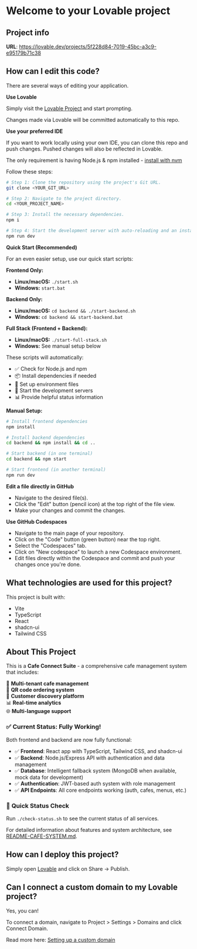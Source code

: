 # Welcome to your Lovable project

## Project info

**URL**: https://lovable.dev/projects/5f228d84-7019-45bc-a3c9-e95179b71c38

## How can I edit this code?

There are several ways of editing your application.

**Use Lovable**

Simply visit the [Lovable Project](https://lovable.dev/projects/5f228d84-7019-45bc-a3c9-e95179b71c38) and start prompting.

Changes made via Lovable will be committed automatically to this repo.

**Use your preferred IDE**

If you want to work locally using your own IDE, you can clone this repo and push changes. Pushed changes will also be reflected in Lovable.

The only requirement is having Node.js & npm installed - [install with nvm](https://github.com/nvm-sh/nvm#installing-and-updating)

Follow these steps:

```sh
# Step 1: Clone the repository using the project's Git URL.
git clone <YOUR_GIT_URL>

# Step 2: Navigate to the project directory.
cd <YOUR_PROJECT_NAME>

# Step 3: Install the necessary dependencies.
npm i

# Step 4: Start the development server with auto-reloading and an instant preview.
npm run dev
```

**Quick Start (Recommended)**

For an even easier setup, use our quick start scripts:

**Frontend Only:**
- **Linux/macOS:** `./start.sh`
- **Windows:** `start.bat`

**Backend Only:**
- **Linux/macOS:** `cd backend && ./start-backend.sh`
- **Windows:** `cd backend && start-backend.bat`

**Full Stack (Frontend + Backend):**
- **Linux/macOS:** `./start-full-stack.sh`
- **Windows:** See manual setup below

These scripts will automatically:
- ✅ Check for Node.js and npm
- 📦 Install dependencies if needed
- 🔧 Set up environment files
- 🚀 Start the development servers
- 📊 Provide helpful status information

**Manual Setup:**
```sh
# Install frontend dependencies
npm install

# Install backend dependencies
cd backend && npm install && cd ..

# Start backend (in one terminal)
cd backend && npm start

# Start frontend (in another terminal)
npm run dev
```

**Edit a file directly in GitHub**

- Navigate to the desired file(s).
- Click the "Edit" button (pencil icon) at the top right of the file view.
- Make your changes and commit the changes.

**Use GitHub Codespaces**

- Navigate to the main page of your repository.
- Click on the "Code" button (green button) near the top right.
- Select the "Codespaces" tab.
- Click on "New codespace" to launch a new Codespace environment.
- Edit files directly within the Codespace and commit and push your changes once you're done.

## What technologies are used for this project?

This project is built with:

- Vite
- TypeScript
- React
- shadcn-ui
- Tailwind CSS

## About This Project

This is a **Cafe Connect Suite** - a comprehensive cafe management system that includes:

🏪 **Multi-tenant cafe management**  
📱 **QR code ordering system**  
👥 **Customer discovery platform**  
📊 **Real-time analytics**  
🌐 **Multi-language support**  

### ✅ **Current Status: Fully Working!**

Both frontend and backend are now fully functional:

- ✅ **Frontend**: React app with TypeScript, Tailwind CSS, and shadcn-ui
- ✅ **Backend**: Node.js/Express API with authentication and data management
- ✅ **Database**: Intelligent fallback system (MongoDB when available, mock data for development)
- ✅ **Authentication**: JWT-based auth system with role management
- ✅ **API Endpoints**: All core endpoints working (auth, cafes, menus, etc.)

### 🚀 **Quick Status Check**

Run `./check-status.sh` to see the current status of all services.

For detailed information about features and system architecture, see [README-CAFE-SYSTEM.md](./README-CAFE-SYSTEM.md).

## How can I deploy this project?

Simply open [Lovable](https://lovable.dev/projects/5f228d84-7019-45bc-a3c9-e95179b71c38) and click on Share -> Publish.

## Can I connect a custom domain to my Lovable project?

Yes, you can!

To connect a domain, navigate to Project > Settings > Domains and click Connect Domain.

Read more here: [Setting up a custom domain](https://docs.lovable.dev/tips-tricks/custom-domain#step-by-step-guide)
